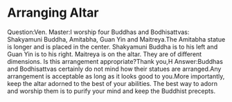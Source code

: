 # Arranging Altar

Question:Ven. Master:I worship four Buddhas and Bodhisattvas: Shakyamuni Buddha, Amitabha, Guan Yin and Maitreya.The Amitabha statue is longer and is placed in the center. ​Shakyamuni Buddha is to his left and Guan Yin is to his right. Maitreya is on the altar. They are of different dimensions. Is this arrangement appropriate?Thank you,​H      Answer:Buddhas and Bodhisattvas certainly do not mind how their statues are arranged.Any arrangement is acceptable as long as it looks good to you.​More importantly, keep the altar adorned to the best of your abilities. The best way to adorn and worship them is to purify your mind and keep the Buddhist precepts.